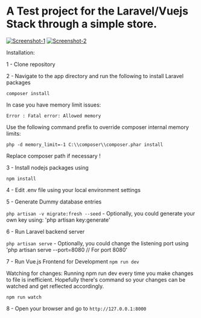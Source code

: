 # A Test project for the Laravel/Vuejs Stack through a simple store.

<a href="https://ibb.co/dWgq82s"><img src="https://i.ibb.co/1v65FqY/Screenshot-1.png" alt="Screenshot-1" border="0"></a>
<a href="https://ibb.co/7NG07Mt"><img src="https://i.ibb.co/vvJM2y4/Screenshot-2.png" alt="Screenshot-2" border="0"></a>

Installation:

1 - Clone repository

2 - Navigate to the app directory and run the following to install Laravel packages

`composer install`

In case you have memory limit issues:

```
Error : Fatal error: Allowed memory
```

Use the following command prefix to override composer internal memory limits:

`php -d memory_limit=-1 C:\\composer\\composer.phar install`

Replace composer path if necessary !

3 - Install nodejs packages using

`npm install`

4 - Edit .env file using your local environment settings

5 - Generate Dummy database entries

`php artisan -v migrate:fresh --seed` - Optionally, you could generate your own key using: 'php artisan key:generate'

6 - Run Laravel backend server

`php artisan serve` - Optionally, you could change the listening port using 'php artisan serve --port=8080 // For port 8080'

7 - Run Vue.js Frontend for Development
`npm run dev`

Watching for changes: Running npm run dev every time you make changes to file is inefficient. Hopefully there's command so your changes can be watched and get reflected accordingly.

`npm run watch`

8 - Open your browser and go to `http://127.0.0.1:8000`
